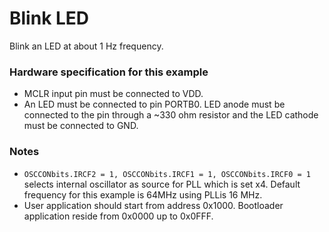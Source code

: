 Blink LED
=========

Blink an LED at about 1 Hz frequency.

### Hardware specification for this example
 - MCLR input pin must be connected to VDD.
 - An LED must be connected to pin PORTB0. LED anode must be connected to the pin through a ~330 ohm resistor and the LED cathode must be connected to GND.

### Notes
 - `OSCCONbits.IRCF2 = 1, OSCCONbits.IRCF1 = 1, OSCCONbits.IRCF0 = 1` selects internal oscillator as source for PLL which is set x4. Default frequency for this example is 64MHz using PLLis 16 MHz.
  - User application should start from address 0x1000. Bootloader application reside from 0x0000 up to 0x0FFF.
